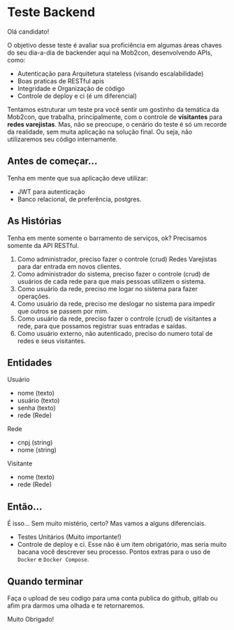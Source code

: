 # Teste Backend
Olá candidato!

O objetivo desse teste é avaliar sua proficiência em algumas áreas chaves do seu dia-a-dia de backender aqui na Mob2con, desenvolvendo APIs, como:
* Autenticação para Arquitetura stateless (visando escalabilidade)
* Boas praticas de RESTful apis
* Integridade e Organização de código
* Controle de deploy e ci (é um diferencial)

Tentamos estruturar um teste pra você sentir um gostinho da temática da Mob2con, que trabalha, principalmente, com o controle de **visitantes** para **redes varejistas**. Mas, não se preocupe, o cenário do teste é só um recorde da realidade, sem muita aplicação na solução final. Ou seja, não utilizaremos seu código internamente.

## Antes de começar...
Tenha em mente que sua aplicação deve utilizar:
* JWT para autenticação
* Banco relacional, de preferência, postgres.

## As Histórias
Tenha em mente somente o barramento de serviços, ok? Precisamos somente da API RESTful.
1. Como administrador, preciso fazer o controle (crud) Redes Varejistas para dar entrada em novos clientes.
2. Como administrador do sistema, preciso fazer o controle (crud) de usuários de cada rede para que mais pessoas utilizem o sistema.
2. Como usuário da rede, preciso me logar no sistema para fazer operações.
3. Como usuário da rede, preciso me deslogar no sistema para impedir que outros se passem por mim.
4. Como usuário da rede, preciso fazer o controle (crud) de visitantes a rede, para que possamos registrar suas entradas e saídas.
5. Como usuário externo, não autenticado, preciso do numero total de redes e seus visitantes. 

## Entidades
Usuário
* nome (texto)
* usuário (texto)
* senha (texto)
* rede (Rede) 

Rede 
* cnpj (string)
* nome (string)

Visitante 
* nome (texto)
* rede (Rede)


## Então...

É isso... Sem muito mistério, certo? Mas vamos a alguns diferenciais.
* Testes Unitários (Muito importante!)
* Controle de deploy e ci. Esse não é um item obrigatório, mas seria muito bacana você descrever seu processo. Pontos extras para o uso de `Docker` e `Docker Compose`.

## Quando terminar
Faça o upload de seu codigo para uma conta publica do github, gitlab ou afim pra darmos uma olhada e te retornaremos.

Muito Obrigado!